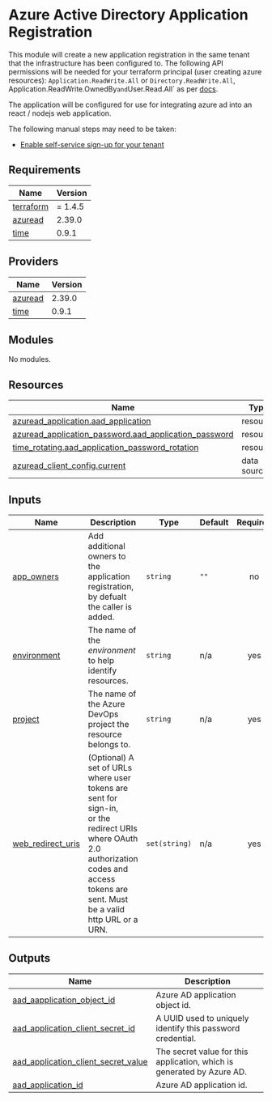 # Azure Active Directory Application Registration

This module will create a new application registration in the same tenant that the infrastructure has been configured to. The following API permissions will be needed
for your terraform principal (user creating azure resources): `Application.ReadWrite.All` or `Directory.ReadWrite.All`, Application.ReadWrite.OwnedBy` and `User.Read.All` as per [docs](https://registry.terraform.io/providers/hashicorp/azuread/2.39.0/docs/resources/application#api-permissions).

The application will be configured for use for integrating azure ad into an react / nodejs web application.

The following manual steps may need to be taken:
- [Enable self-service sign-up for your tenant](https://learn.microsoft.com/en-gb/azure/active-directory/external-identities/self-service-sign-up-user-flow#enable-self-service-sign-up-for-your-tenant)

<!-- BEGINNING OF PRE-COMMIT-TERRAFORM DOCS HOOK --->
## Requirements

| Name | Version |
|------|---------|
| <a name="requirement_terraform"></a> [terraform](#requirement\_terraform) | = 1.4.5 |
| <a name="requirement_azuread"></a> [azuread](#requirement\_azuread) | 2.39.0 |
| <a name="requirement_time"></a> [time](#requirement\_time) | 0.9.1 |

## Providers

| Name | Version |
|------|---------|
| <a name="provider_azuread"></a> [azuread](#provider\_azuread) | 2.39.0 |
| <a name="provider_time"></a> [time](#provider\_time) | 0.9.1 |

## Modules

No modules.

## Resources

| Name | Type |
|------|------|
| [azuread_application.aad_application](https://registry.terraform.io/providers/hashicorp/azuread/2.39.0/docs/resources/application) | resource |
| [azuread_application_password.aad_application_password](https://registry.terraform.io/providers/hashicorp/azuread/2.39.0/docs/resources/application_password) | resource |
| [time_rotating.aad_application_password_rotation](https://registry.terraform.io/providers/hashicorp/time/0.9.1/docs/resources/rotating) | resource |
| [azuread_client_config.current](https://registry.terraform.io/providers/hashicorp/azuread/2.39.0/docs/data-sources/client_config) | data source |

## Inputs

| Name | Description | Type | Default | Required |
|------|-------------|------|---------|:--------:|
| <a name="input_app_owners"></a> [app\_owners](#input\_app\_owners) | Add additional owners to the application registration,<br>by defualt the caller is added. | `string` | `""` | no |
| <a name="input_environment"></a> [environment](#input\_environment) | The name of the _environment_ to help identify resources. | `string` | n/a | yes |
| <a name="input_project"></a> [project](#input\_project) | The name of the Azure DevOps project the resource belongs to. | `string` | n/a | yes |
| <a name="input_web_redirect_uris"></a> [web\_redirect\_uris](#input\_web\_redirect\_uris) | (Optional) A set of URLs where user tokens are sent for sign-in, <br>or the redirect URIs where OAuth 2.0 authorization codes and access<br>tokens are sent. Must be a valid http URL or a URN. | `set(string)` | n/a | yes |

## Outputs

| Name | Description |
|------|-------------|
| <a name="output_aad_aapplication_object_id"></a> [aad\_aapplication\_object\_id](#output\_aad\_aapplication\_object\_id) | Azure AD application object id. |
| <a name="output_aad_application_client_secret_id"></a> [aad\_application\_client\_secret\_id](#output\_aad\_application\_client\_secret\_id) | A UUID used to uniquely identify this password credential. |
| <a name="output_aad_application_client_secret_value"></a> [aad\_application\_client\_secret\_value](#output\_aad\_application\_client\_secret\_value) | The secret value for this application, which is generated by Azure AD. |
| <a name="output_aad_application_id"></a> [aad\_application\_id](#output\_aad\_application\_id) | Azure AD application id. |
<!-- END OF PRE-COMMIT-TERRAFORM DOCS HOOK --->
